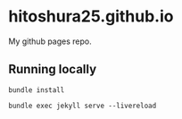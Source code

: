 # hitoshura25.github.io
My github pages repo.

## Running locally
`bundle install`

`bundle exec jekyll serve --livereload`